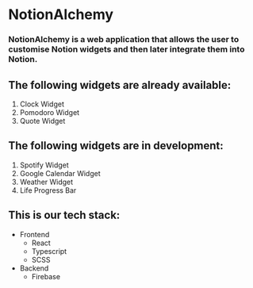 # NotionAlchemy

### NotionAlchemy is a web application that allows the user to customise Notion widgets and then later integrate them into Notion.

## The following widgets are already available:

1.  Clock Widget
2.  Pomodoro Widget
3.  Quote Widget

## The following widgets are in development:

1. Spotify Widget
2. Google Calendar Widget
3. Weather Widget
4. Life Progress Bar

## This is our tech stack:

-   Frontend
    -   React
    -   Typescript
    -   SCSS
-   Backend
    -   Firebase
